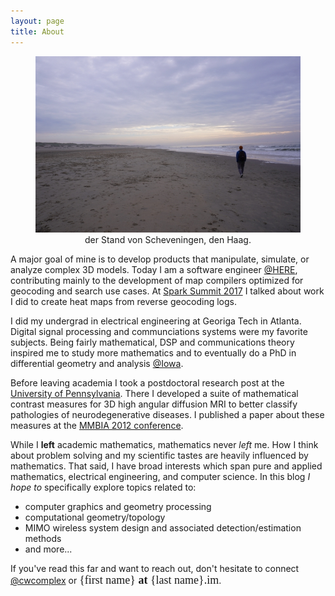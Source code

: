 ```yaml
---
layout: page
title: About
---
```

<figure>
<div align="center">
  <img src = "./assets/profile-fotos/den-Haag-am-strand.jpeg">
</div>
  <figcaption align="center">
    der Stand von Scheveningen, den Haag.
  </figcaption>
</figure>

A major goal of mine is to develop products that manipulate, simulate, or analyze complex 3D models. Today I am a software engineer [@HERE][1], contributing mainly to the development of map compilers optimized for geocoding and search use cases. At [Spark Summit 2017][4] I talked about work I did to create heat maps from reverse geocoding logs.

I did my undergrad in electrical engineering at Georiga Tech in Atlanta. Digital signal processing and communciations systems were my favorite subjects. Being fairly mathematical, DSP and communications theory inspired me to study more mathematics and to eventually do a PhD in differential geometry and analysis [@Iowa][3]. 

Before leaving academia I took a postdoctoral research post at the [University of Pennsylvania][2]. There I developed a suite of mathematical contrast measures for 3D high angular diffusion MRI to better classify pathologies of neurodegenerative diseases. I published a paper about these measures at the [MMBIA 2012 conference][5].

While I **left** academic mathematics, mathematics never *left* me. How I think about problem solving and my scientific tastes are heavily influenced by mathematics. That said, I have broad interests which span pure and applied mathematics, electrical engineering, and computer science. In this blog *I hope to* specifically explore topics related to:
* computer graphics and geometry processing
* computational geometry/topology
* MIMO wireless system design and associated detection/estimation methods
* and more...

If you've read this far and want to reach out, don't hesitate to connect [@cwcomplex][2] or <span style="font-size:18px;font-family:american typewriter"> {first name} **at** {last name}.im</span>.

[1]: https://developer.here.com/products/geocoding-and-search
[2]: https://x.com/cwcomplex
[3]: http://ir.uiowa.edu/etd/582/
[4]: https://youtu.be/n7ZpUrsUzZo
[5]: https://ieeexplore.ieee.org/document/6164756